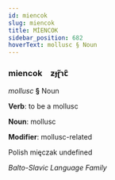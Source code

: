 ```yaml
---
id: miencok
slug: miencok
title: MİENCOK
sidebar_position: 682
hoverText: mollusc § Noun
---
```


### miencok&emsp;<span kind="abugida">ƶɟɽ̃ɿꞇ̑</span>

*mollusc* **§** Noun

**Verb**: to be a mollusc

**Noun**: mollusc

**Modifier**: mollusc-related

Polish mięczak undefined

*Balto-Slavic Language Family*
